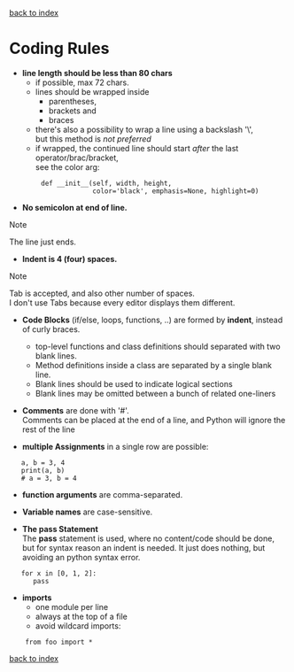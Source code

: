 [back to index](README.md)

# Coding Rules

* **line length should be less than 80 chars**
    * if possible, max 72 chars.
    * lines should be wrapped inside
        * parentheses,
        * brackets and
        * braces
    * there's also a possibility to wrap a line using a backslash '\\',  
      but this method is *not preferred*
    * if wrapped, the continued line should start *after* the last operator/brac/bracket,  
      see the color arg:
```
        def __init__(self, width, height,
                     color='black', emphasis=None, highlight=0)
```
* **No semicolon at end of line.**
> [!NOTE]
> The line just ends.

* **Indent is 4 (four) spaces.**
> [!NOTE]
> Tab is accepted, and also other number of spaces.  
> I don't use Tabs because every editor displays them different.

* **Code Blocks** (if/else, loops, functions, ..) are formed by **indent**, instead of curly braces.  
  * top-level functions and class definitions should separated with two blank lines.
  * Method definitions inside a class are separated by a single blank line.
  * Blank lines should be used to indicate logical sections
  * Blank lines may be omitted between a bunch of related one-liners

* **Comments** are done with '#'.   
  Comments can be placed at the end of a line, and Python will ignore the rest of the line

* **multiple Assignments** in a single row are possible:
```
   a, b = 3, 4
   print(a, b)
   # a = 3, b = 4
```

* **function arguments** are comma-separated.

* **Variable names** are case-sensitive.

* **The pass Statement**  
The **pass** statement is used, where no content/code should be done, but for syntax reason an indent is needed.
It just does nothing, but avoiding an python syntax error.  
```
   for x in [0, 1, 2]:
      pass
```

* **imports**
   * one module per line
   * always at the top of a file
   * avoid wildcard imports:
```
    from foo import *
``` 

[back to index](README.md)
